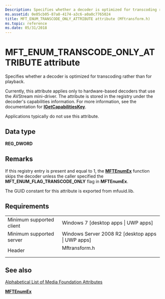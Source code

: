 ```yaml
---
Description: Specifies whether a decoder is optimized for transcoding rather than for playback.
ms.assetid: 0e05cb05-87a8-4174-a3c6-a0a0c7765024
title: MFT_ENUM_TRANSCODE_ONLY_ATTRIBUTE attribute (Mftransform.h)
ms.topic: reference
ms.date: 05/31/2018
---
```


# MFT\_ENUM\_TRANSCODE\_ONLY\_ATTRIBUTE attribute

Specifies whether a decoder is optimized for transcoding rather than for playback.

Currently, this attribute applies only to hardware-based decoders that use the AVStream mini-driver. The attribute is stored in the registry under the decoder's capabilities information. For more information, see the documentation for [**IGetCapabilitiesKey**](https://msdn.microsoft.com/en-us/library/Dd390083(v=VS.85).aspx).

Applications typically do not use this attribute.

## Data type

**REG\_DWORD**

## Remarks

If this registry entry is present and equal to 1, the [**MFTEnumEx**](/windows/desktop/api/mfapi/nf-mfapi-mftenumex) function skips the decoder unless the caller specified the **MFT\_ENUM\_FLAG\_TRANSCODE\_ONLY** flag in **MFTEnumEx**.

The GUID constant for this attribute is exported from mfuuid.lib.

## Requirements



|                                     |                                                                                          |
|-------------------------------------|------------------------------------------------------------------------------------------|
| Minimum supported client<br/> | Windows 7 \[desktop apps \| UWP apps\]<br/>                                        |
| Minimum supported server<br/> | Windows Server 2008 R2 \[desktop apps \| UWP apps\]<br/>                           |
| Header<br/>                   | <dl> <dt>Mftransform.h</dt> </dl> |



## See also

<dl> <dt>

[Alphabetical List of Media Foundation Attributes](alphabetical-list-of-media-foundation-attributes.md)
</dt> <dt>

[**MFTEnumEx**](/windows/desktop/api/mfapi/nf-mfapi-mftenumex)
</dt> </dl>

 

 





